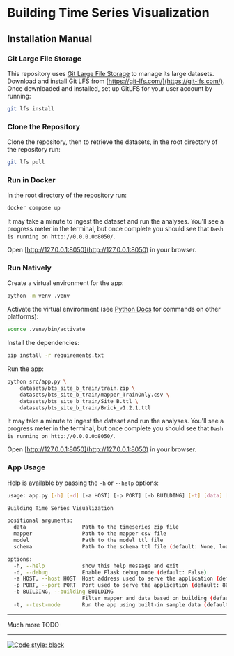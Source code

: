 # Building Time Series Visualization

## Installation Manual

### Git Large File Storage

This repository uses [Git Large File Storage](https://git-lfs.com/) to manage 
its large datasets.  Download and install Git LFS from [https://git-lfs.com/](https://git-lfs.com/).  Once downloaded and installed, set up GitLFS for your user account by 
running:

```sh
git lfs install
```

### Clone the Repository

Clone the repository, then to retrieve the datasets, in the root directory of 
the repository run:

```sh
git lfs pull
```

### Run in Docker

In the root directory of the repository run:

```sh
docker compose up
```

It may take a minute to ingest the dataset and run the analyses.  You'll see 
a progress meter in the terminal, but once complete you should see that `Dash is running on http://0.0.0.0:8050/`.

Open [http://127.0.0.1:8050](http://127.0.0.1:8050) in your browser.


### Run Natively

Create a virtual environment for the app:

```sh
python -m venv .venv
```

Activate the virtual environment (see [Python Docs](https://docs.python.org/3/library/venv.html#how-venvs-work) for commands on other platforms):

```sh
source .venv/bin/activate
```

Install the dependencies:

```sh
pip install -r requirements.txt
```

Run the app:

```sh
python src/app.py \
    datasets/bts_site_b_train/train.zip \
    datasets/bts_site_b_train/mapper_TrainOnly.csv \
    datasets/bts_site_b_train/Site_B.ttl \
    datasets/bts_site_b_train/Brick_v1.2.1.ttl
```

It may take a minute to ingest the dataset and run the analyses.  You'll see 
a progress meter in the terminal, but once complete you should see that `Dash is running on http://0.0.0.0:8050/`.

Open [http://127.0.0.1:8050](http://127.0.0.1:8050) in your browser.

### App Usage

Help is available by passing the `-h` or `--help` options:

```sh
usage: app.py [-h] [-d] [-a HOST] [-p PORT] [-b BUILDING] [-t] [data] [mapper] [model] [schema]

Building Time Series Visualization

positional arguments:
  data                  Path to the timeseries zip file
  mapper                Path to the mapper csv file
  model                 Path to the model ttl file
  schema                Path to the schema ttl file (default: None, load latest Brick schema)

options:
  -h, --help            show this help message and exit
  -d, --debug           Enable Flask debug mode (default: False)
  -a HOST, --host HOST  Host address used to serve the application (default: 127.0.0.1)
  -p PORT, --port PORT  Port used to serve the application (default: 8050)
  -b BUILDING, --building BUILDING
                        Filter mapper and data based on building (default: None)
  -t, --test-mode       Run the app using built-in sample data (default: False)
```

---


Much more TODO


---

[![Code style: black](https://img.shields.io/badge/code%20style-black-000000.svg)](https://github.com/psf/black)
